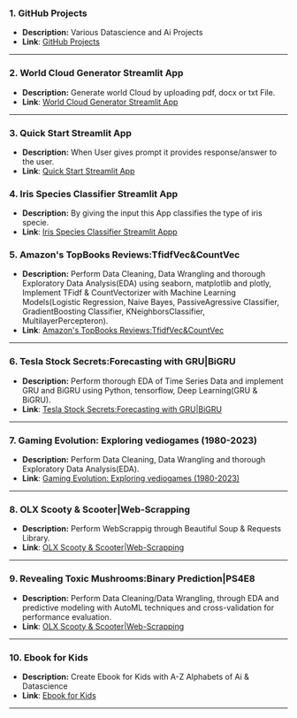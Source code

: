 
### **1. GitHub Projects**
- **Description:** Various Datascience and Ai Projects
- **Link**: [GitHub Projects](https://github.com/marianadeem755)
---
### **2. World Cloud Generator Streamlit App**
- **Description:** Generate world Cloud by uploading pdf, docx or txt File.
- **Link**: [World Cloud Generator Streamlit App](https://word-cloud-app-with-maria-nadeem.streamlit.app/)
---
### **3. Quick Start Streamlit App**
- **Description:** When User gives prompt it provides response/answer to the user.
- **Link**: [Quick Start Streamlit App](https://quick-start-app-with-maria-nadeem.streamlit.app/)
### **4. Iris Species Classifier Streamlit App**
- **Description:** By giving the input this App classifies the type of iris specie.
- **Link**: [Iris Species Classifier Streamlit Appp](https://iris-prediction-app-maria-nadeem.streamlit.app/)
### **5. Amazon's TopBooks Reviews:TfidfVec&CountVec**
- **Description:** Perform Data Cleaning, Data Wrangling and thorough Exploratory Data Analysis(EDA) using seaborn, matplotlib and plotly, Implement TFidf & CountVectorizer with Machine Learning Models(Logistic Regression, Naive Bayes, PassiveAgressive Classifier, GradientBoosting Classifier, KNeighborsClassifier, MultilayerPercepteron).
- **Link**: [Amazon's TopBooks Reviews:TfidfVec&CountVec](https://www.kaggle.com/code/marianadeem755/amazon-s-topbooks-reviews-tfidfvec-countvec)
---
### **6. Tesla Stock Secrets:Forecasting with GRU|BiGRU**
- **Description:** Perform thorough EDA of Time Series Data and implement GRU and BiGRU using Python, tensorflow, Deep Learning(GRU & BiGRU).
- **Link**: [Tesla Stock Secrets:Forecasting with GRU|BiGRU](https://www.kaggle.com/code/marianadeem755/tesla-stock-secrets-forecasting-with-gru-bigru)
---
### **7. Gaming Evolution: Exploring vediogames (1980-2023)**
- **Description:** Perform Data Cleaning, Data Wrangling and thorough Exploratory Data Analysis(EDA).
- **Link**: [Gaming Evolution: Exploring vediogames (1980-2023)](https://www.kaggle.com/code/marianadeem755/gaming-evolution-exploring-vediogames-1980-2023)
---
### **8. OLX Scooty & Scooter|Web-Scrapping**
- **Description:** Perform WebScrappig through Beautiful Soup & Requests Library.
- **Link**: [OLX Scooty & Scooter|Web-Scrapping](https://www.kaggle.com/code/marianadeem755/olx-scooty-scooter-web-scrapping)
---
### **9. Revealing Toxic Mushrooms:Binary Prediction|PS4E8**
- **Description:** Perform Data Cleaning/Data Wrangling, through EDA and predictive modeling with AutoML techniques and cross-validation for performance evaluation.
- **Link**: [OLX Scooty & Scooter|Web-Scrapping](https://www.kaggle.com/code/marianadeem755/olx-scooty-scooter-web-scrapping)
---
### **10. Ebook for Kids**
- **Description:** Create Ebook for Kids with A-Z Alphabets of Ai & Datascience
- **Link**: [Ebook for Kids](https://codanics.com/dashboards/ebook_kids/maria_nadeem/)
---